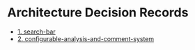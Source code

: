 # Architecture Decision Records

* [1. search-bar](0001-search-bar.md)
* [2. configurable-analysis-and-comment-system](0002-configurable-analysis-and-comment-system.md)
